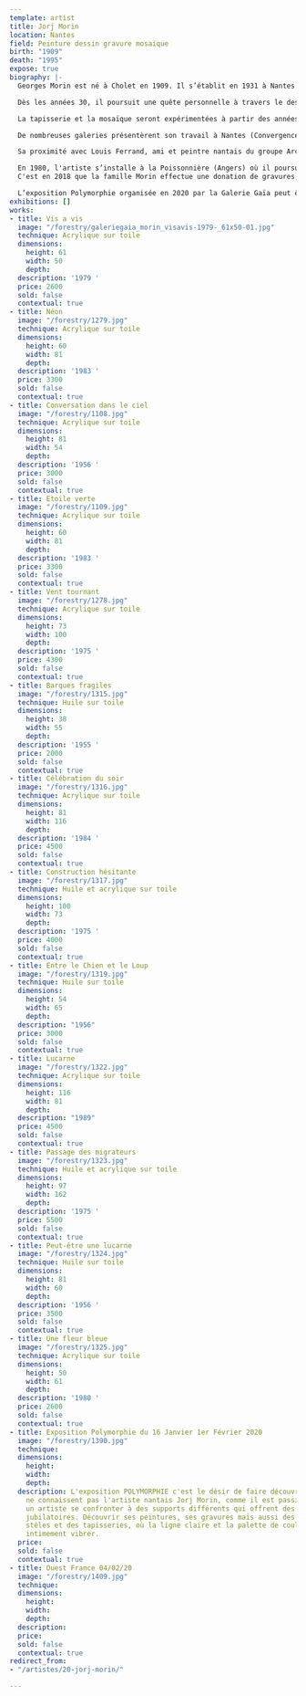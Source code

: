 ```yaml
---
template: artist
title: Jorj Morin
location: Nantes
field: Peinture dessin gravure mosaique
birth: "1909"
death: "1995"
expose: true
biography: |-
  Georges Morin est né à Cholet en 1909. Il s’établit en 1931 à Nantes en tant que graphiste indépendant puis exercera comme dessinateur publicitaire jusqu’au milieu des années 60 doté d'un style clair, épuré et teinté humour, pour la Biscuiterie Nantaise, Cassegrain, Cinzano, Petit Navire, Decré…

  Dès les années 30, il poursuit une quête personnelle à travers le dessin, la peinture et en 1947 la gravure. Morin devient un membre actif du groupe d’artistes nantais Archipel.

  La tapisserie et la mosaïque seront expérimentées à partir des années 50 et donneront place à la fin des années 60 au monumental avec une trentaine d’installations dans des écoles et lycées principalement.

  De nombreuses galeries présentèrent son travail à Nantes (Convergence), Paris (La Demeure), Lyon ( L’œil écoute). Par ailleurs, Morin organisera également des expositions personnelles à Bruxelles, Essen-Werden, Hamburg, Augsburg, Köln.

  Sa proximité avec Louis Ferrand, ami et peintre nantais du groupe Archipel sera concrétisée par une exposition commune au château des ducs de Bretagne en 1991.

  En 1980, l'artiste s’installe à la Poissonnière (Angers) où il poursuit son œuvre de peintre et de graveur, jusqu’à son décès le 13 Mai 1995.
  C'est en 2018 que la famille Morin effectue une donation de gravures, au Musée des Arts de Nantes.

  L’exposition Polymorphie organisée en 2020 par la Galerie Gaïa peut être définie par bien des termes, mais celui de rétrospective n'en fait pas partie. Ainsi, il s'agit du désir de faire découvrir à un public non familier à l'art de Morin comme il est passionnant de regarder un artiste se confronter à des supports différents et qui offrent des contraintes jubilatoires. Qu’importe les dates de ces œuvres passées, car au présent, ses lignes claires et cette palette de couleurs nous font intimement vibrer.
exhibitions: []
works:
- title: Vis a vis
  image: "/forestry/galeriegaia_morin_visavis-1979-_61x50-01.jpg"
  technique: Acrylique sur toile
  dimensions:
    height: 61
    width: 50
    depth: 
  description: '1979 '
  price: 2600
  sold: false
  contextual: true
- title: Néon
  image: "/forestry/1279.jpg"
  technique: Acrylique sur toile
  dimensions:
    height: 60
    width: 81
    depth: 
  description: '1983 '
  price: 3300
  sold: false
  contextual: true
- title: Conversation dans le ciel
  image: "/forestry/1108.jpg"
  technique: Acrylique sur toile
  dimensions:
    height: 81
    width: 54
    depth: 
  description: '1956 '
  price: 3000
  sold: false
  contextual: true
- title: Etoile verte
  image: "/forestry/1109.jpg"
  technique: Acrylique sur toile
  dimensions:
    height: 60
    width: 81
    depth: 
  description: '1983 '
  price: 3300
  sold: false
  contextual: true
- title: Vent tournant
  image: "/forestry/1278.jpg"
  technique: Acrylique sur toile
  dimensions:
    height: 73
    width: 100
    depth: 
  description: '1975 '
  price: 4300
  sold: false
  contextual: true
- title: Barques fragiles
  image: "/forestry/1315.jpg"
  technique: Huile sur toile
  dimensions:
    height: 38
    width: 55
    depth: 
  description: '1955 '
  price: 2000
  sold: false
  contextual: true
- title: Célébration du soir
  image: "/forestry/1316.jpg"
  technique: Acrylique sur toile
  dimensions:
    height: 81
    width: 116
    depth: 
  description: '1984 '
  price: 4500
  sold: false
  contextual: true
- title: Construction hésitante
  image: "/forestry/1317.jpg"
  technique: Huile et acrylique sur toile
  dimensions:
    height: 100
    width: 73
    depth: 
  description: '1975 '
  price: 4000
  sold: false
  contextual: true
- title: Entre le Chien et le Loup
  image: "/forestry/1319.jpg"
  technique: Huile sur toile
  dimensions:
    height: 54
    width: 65
    depth: 
  description: "1956"
  price: 3000
  sold: false
  contextual: true
- title: Lucarne
  image: "/forestry/1322.jpg"
  technique: Acrylique sur toile
  dimensions:
    height: 116
    width: 81
    depth: 
  description: "1989"
  price: 4500
  sold: false
  contextual: true
- title: Passage des migrateurs
  image: "/forestry/1323.jpg"
  technique: Huile et acrylique sur toile
  dimensions:
    height: 97
    width: 162
    depth: 
  description: '1975 '
  price: 5500
  sold: false
  contextual: true
- title: Peut-être une lucarne
  image: "/forestry/1324.jpg"
  technique: Huile sur toile
  dimensions:
    height: 81
    width: 60
    depth: 
  description: '1956 '
  price: 3500
  sold: false
  contextual: true
- title: Une fleur bleue
  image: "/forestry/1325.jpg"
  technique: Acrylique sur toile
  dimensions:
    height: 50
    width: 61
    depth: 
  description: '1980 '
  price: 2600
  sold: false
  contextual: true
- title: Exposition Polymorphie du 16 Janvier 1er Février 2020
  image: "/forestry/1390.jpg"
  technique: 
  dimensions:
    height: 
    width: 
    depth: 
  description: L'exposition POLYMORPHIE c'est le désir de faire découvrir à ceux qui
    ne connaissent pas l'artiste nantais Jorj Morin, comme il est passionnant de regarder
    un artiste se confronter à des supports différents qui offrent des contraintes
    jubilatoires. Découvrir ses peintures, ses gravures mais aussi des gouaches, des
    stèles et des tapisseries, où la ligne claire et la palette de couleurs nous font
    intimement vibrer.
  price: 
  sold: false
  contextual: true
- title: Ouest France 04/02/20
  image: "/forestry/1409.jpg"
  technique: 
  dimensions:
    height: 
    width: 
    depth: 
  description: 
  price: 
  sold: false
  contextual: true
redirect_from:
- "/artistes/20-jorj-morin/"

---
```

